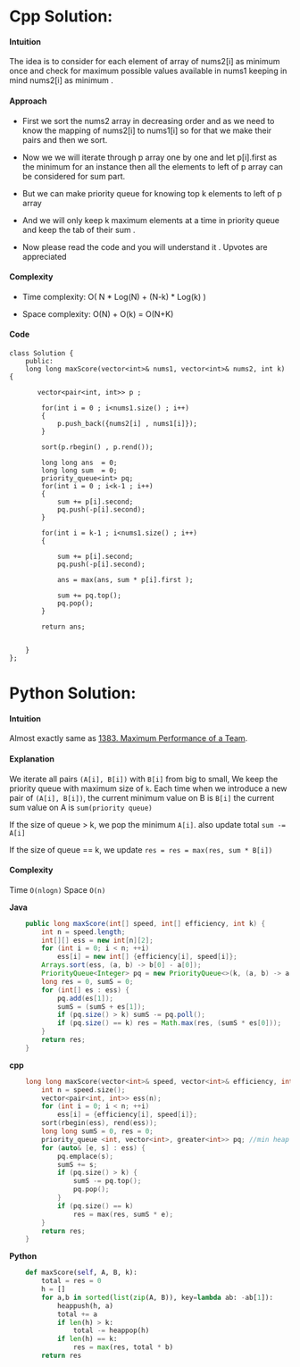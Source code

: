 # Cpp Solution:
#### Intuition
The idea is to consider for each element of array of nums2[i] as minimum once and check for maximum possible values available in nums1 keeping in mind nums2[i] as minimum .

#### Approach
- First we sort the nums2 array in decreasing order and as we need to know the mapping of nums2[i] to nums1[i]  so for that we make their pairs and then we sort.

- Now we we will iterate through p array one by one and let p[i].first as the minimum for an instance then all the elements to left of p array can be considered for sum part.

- But we can make priority queue for knowing top k elements to left of p array 

- And we will only keep k maximum elements at a time in priority queue and keep the tab of their sum .

- Now please read the code and you will understand it . Upvotes are appreciated  

#### Complexity
- Time complexity: O( N * Log(N) + (N-k) * Log(k) )

- Space complexity: O(N) + O(k) = O(N+K)

#### Code
```
class Solution {
    public:
    long long maxScore(vector<int>& nums1, vector<int>& nums2, int k) {
        
       vector<pair<int, int>> p ;
        
        for(int i = 0 ; i<nums1.size() ; i++)
        {
            p.push_back({nums2[i] , nums1[i]});
        }
        
        sort(p.rbegin() , p.rend());
        
        long long ans  = 0;
        long long sum  = 0;
        priority_queue<int> pq;
        for(int i = 0 ; i<k-1 ; i++)
        {
            sum += p[i].second;
            pq.push(-p[i].second);
        }

        for(int i = k-1 ; i<nums1.size() ; i++)
        {

            sum += p[i].second;
            pq.push(-p[i].second);
            
            ans = max(ans, sum * p[i].first );

            sum += pq.top();
            pq.pop();
        }
        
        return ans;
        
        
    }
};
```


# Python Solution:
#### **Intuition**
Almost exactly same as
[1383. Maximum Performance of a Team](https://leetcode.com/problems/maximum-performance-of-a-team/discuss/539687/JavaC%2B%2BPython-Priority-Queue).
<br>

#### **Explanation**
We iterate all pairs `(A[i], B[i])` with `B[i]` from big to small,
We keep the priority queue with maximum size of `k`.
Each time when we introduce a new pair of `(A[i], B[i])`,
the current minimum value on B is `B[i]`
the current sum value on A is `sum(priority queue)`

If the size of queue > k,
we pop the minimum `A[i]`.
also update total `sum -= A[i]`

If the size of queue == k,
we update `res = res = max(res, sum * B[i])`
<br>

#### **Complexity**
Time `O(nlogn)`
Space `O(n)`
<br>

**Java**
```java
    public long maxScore(int[] speed, int[] efficiency, int k) {
        int n = speed.length;
        int[][] ess = new int[n][2];
        for (int i = 0; i < n; ++i)
            ess[i] = new int[] {efficiency[i], speed[i]};
        Arrays.sort(ess, (a, b) -> b[0] - a[0]);
        PriorityQueue<Integer> pq = new PriorityQueue<>(k, (a, b) -> a - b);
        long res = 0, sumS = 0;
        for (int[] es : ess) {
            pq.add(es[1]);
            sumS = (sumS + es[1]);
            if (pq.size() > k) sumS -= pq.poll();
            if (pq.size() == k) res = Math.max(res, (sumS * es[0]));
        }
        return res;
    }
```

**cpp**
```cpp
    long long maxScore(vector<int>& speed, vector<int>& efficiency, int k) {
        int n = speed.size();
        vector<pair<int, int>> ess(n);
        for (int i = 0; i < n; ++i)
            ess[i] = {efficiency[i], speed[i]};
        sort(rbegin(ess), rend(ess));
        long long sumS = 0, res = 0;
        priority_queue <int, vector<int>, greater<int>> pq; //min heap
        for (auto& [e, s] : ess) {
            pq.emplace(s);
            sumS += s;
            if (pq.size() > k) {
                sumS -= pq.top();
                pq.pop();
            }
            if (pq.size() == k)
                res = max(res, sumS * e);
        }
        return res;
    }
```

**Python**
```py
    def maxScore(self, A, B, k):
        total = res = 0
        h = []
        for a,b in sorted(list(zip(A, B)), key=lambda ab: -ab[1]):
            heappush(h, a)
            total += a
            if len(h) > k:
                total -= heappop(h)
            if len(h) == k:
                res = max(res, total * b)
        return res
```
